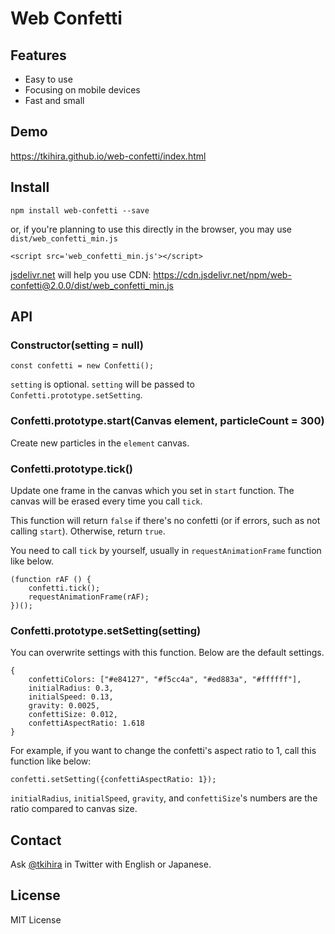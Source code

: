 # Web Confetti

## Features

- Easy to use
- Focusing on mobile devices
- Fast and small

## Demo
https://tkihira.github.io/web-confetti/index.html

## Install

```
npm install web-confetti --save
```

or, if you're planning to use this directly in the browser, you may use `dist/web_confetti_min.js`
```
<script src='web_confetti_min.js'></script>
```
[jsdelivr.net](https://www.jsdelivr.com/) will help you use CDN: https://cdn.jsdelivr.net/npm/web-confetti@2.0.0/dist/web_confetti_min.js

## API

### Constructor(setting = null)

```
const confetti = new Confetti();
```

`setting` is optional. `setting` will be passed to `Confetti.prototype.setSetting`.

### Confetti.prototype.start(Canvas element, particleCount = 300)

Create new particles in the `element` canvas.

### Confetti.prototype.tick()

Update one frame in the canvas which you set in `start` function. The canvas will be erased every time you call `tick`.

This function will return `false` if there's no confetti (or if errors, such as not calling `start`). Otherwise, return `true`.

You need to call `tick` by yourself, usually in `requestAnimationFrame` function like below.

```
(function rAF () {
    confetti.tick();
    requestAnimationFrame(rAF);
})();
```

### Confetti.prototype.setSetting(setting)

You can overwrite settings with this function. Below are the default settings.

```
{
    confettiColors: ["#e84127", "#f5cc4a", "#ed883a", "#ffffff"],
    initialRadius: 0.3,
    initialSpeed: 0.13,
    gravity: 0.0025,
    confettiSize: 0.012,
    confettiAspectRatio: 1.618
}
```

For example, if you want to change the confetti's aspect ratio to 1, call this function like below:

```
confetti.setSetting({confettiAspectRatio: 1});
```

`initialRadius`, `initialSpeed`, `gravity`, and `confettiSize`'s numbers are the ratio compared to canvas size.

## Contact

Ask [@tkihira](https://twitter.com/tkihira) in Twitter with English or Japanese.

## License

MIT License
